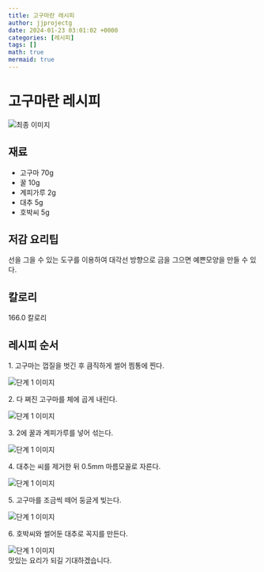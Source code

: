 ```yaml
---
title: 고구마란 레시피
author: jjprojectg
date: 2024-01-23 03:01:02 +0000
categories: [레시피]
tags: []
math: true
mermaid: true
---
```

<meta name="og:type" content="website"/>
<meta charset="UTF-8"/>
<div class="header">
  <h1>고구마란 레시피</h1>
</div>

<div class="container my-4">
  <div class="row">
    <div class="col-12 col-md-6">
      <div class="recipe-image">
        <img src="http://www.foodsafetykorea.go.kr/uploadimg/20141117/20141117053734_1416213454820.jpg" class="step-image" alt="최종 이미지"/>
      </div>
    </div>
    <div class="col-12 col-md-6">
      <div class="ingredients">
        <h2>재료</h2>
        <ul class="card">
          <li> 고구마 70g </li>
          <li>  꿀 10g </li>
          <li>  계피가루 2g </li>
          <li>  대추 5g </li>
          <li>  호박씨 5g </li>
</ul>
      </div>
    </div>
    <div class="col-12 col-md-6">
      <div class="ingredients">
        <h2>저감 요리팁</h2>
        <div class="card"> 
          <p>
            선을 그을 수 있는 도구를 이용하여 대각선 방향으로 금을 그으면 예쁜모양을 만들 수 있다.
          </p>
        </div>
      </div>
      <div class="ingredients">
        <h2>칼로리</h2>
        <div class="card"> 
          <p>
            166.0 칼로리
          </p>
        </div>
      </div>
    </div>
  </div>

  <h2 class="my-4">레시피 순서</h2>
  <div class="card recipe-card">
    <div class="card-body recipe-step">
      <p class="card-text step-description">1. 고구마는 껍질을 벗긴 후 큼직하게 썰어 찜통에 찐다.</p>
      <img src="http://www.foodsafetykorea.go.kr/uploadimg/cook/998-1.jpg" alt="단계 1 이미지" class="step-image"/>
    </div>
  </div>
  <div class="card recipe-card">
    <div class="card-body recipe-step">
      <p class="card-text step-description">2. 다 쪄진 고구마를 체에 곱게 내린다.</p>
      <img src="http://www.foodsafetykorea.go.kr/uploadimg/cook/998-2.jpg" alt="단계 1 이미지" class="step-image"/>
    </div>
  </div>
  <div class="card recipe-card">
    <div class="card-body recipe-step">
      <p class="card-text step-description">3. 2에 꿀과 계피가루를 넣어 섞는다.</p>
      <img src="http://www.foodsafetykorea.go.kr/uploadimg/cook/998-3.jpg" alt="단계 1 이미지" class="step-image"/>
    </div>
  </div>
  <div class="card recipe-card">
    <div class="card-body recipe-step">
      <p class="card-text step-description">4. 대추는 씨를 제거한 뒤 0.5mm  마름모꼴로 자른다.</p>
      <img src="http://www.foodsafetykorea.go.kr/uploadimg/cook/998-4.jpg" alt="단계 1 이미지" class="step-image"/>
    </div>
  </div>
  <div class="card recipe-card">
    <div class="card-body recipe-step">
      <p class="card-text step-description">5. 고구마를 조금씩 떼어 둥글게 빚는다.</p>
      <img src="http://www.foodsafetykorea.go.kr/uploadimg/cook/998-5.jpg" alt="단계 1 이미지" class="step-image"/>
    </div>
  </div>
  <div class="card recipe-card">
    <div class="card-body recipe-step">
      <p class="card-text step-description">6. 호박씨와 썰어둔 대추로 꼭지를 만든다.</p>
      <img src="http://www.foodsafetykorea.go.kr/uploadimg/cook/998-6.jpg" alt="단계 1 이미지" class="step-image"/>
    </div>
  </div>

</div>
맛있는 요리가 되길 기대하겠습니다.
